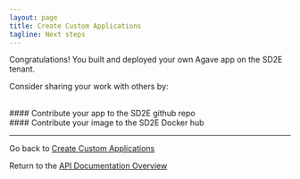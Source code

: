 ```yaml
---
layout: page
title: Create Custom Applications
tagline: Next steps
---
```


Congratulations! You built and deployed your own Agave app on the SD2E tenant.

Consider sharing your work with others by:

<br>
#### Contribute your app to the SD2E github repo



<br> 
#### Contribute your image to the SD2E Docker hub


---
Go back to [Create Custom Applications](create_application.md)

Return to the [API Documentation Overview](../index.md)
